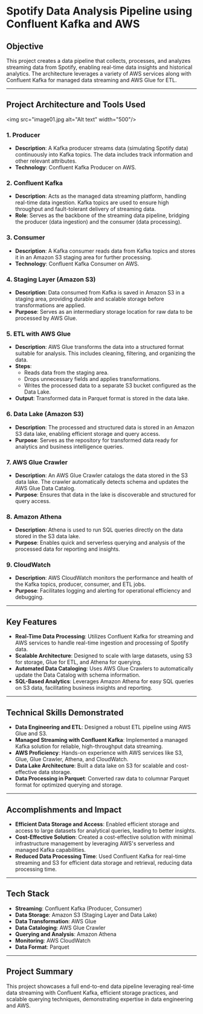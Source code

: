 # Spotify Data Analysis Pipeline using Confluent Kafka and AWS

## Objective
This project creates a data pipeline that collects, processes, and analyzes streaming data from Spotify, enabling real-time data insights and historical analytics. The architecture leverages a variety of AWS services along with Confluent Kafka for managed data streaming and AWS Glue for ETL.

---

## Project Architecture and Tools Used
<img src="image01.jpg alt="Alt text" width="500"/>
### 1. Producer
- **Description**: A Kafka producer streams data (simulating Spotify data) continuously into Kafka topics. The data includes track information and other relevant attributes.
- **Technology**: Confluent Kafka Producer on AWS.

### 2. Confluent Kafka
- **Description**: Acts as the managed data streaming platform, handling real-time data ingestion. Kafka topics are used to ensure high throughput and fault-tolerant delivery of streaming data.
- **Role**: Serves as the backbone of the streaming data pipeline, bridging the producer (data ingestion) and the consumer (data processing).

### 3. Consumer
- **Description**: A Kafka consumer reads data from Kafka topics and stores it in an Amazon S3 staging area for further processing.
- **Technology**: Confluent Kafka Consumer on AWS.

### 4. Staging Layer (Amazon S3)
- **Description**: Data consumed from Kafka is saved in Amazon S3 in a staging area, providing durable and scalable storage before transformations are applied.
- **Purpose**: Serves as an intermediary storage location for raw data to be processed by AWS Glue.

### 5. ETL with AWS Glue
- **Description**: AWS Glue transforms the data into a structured format suitable for analysis. This includes cleaning, filtering, and organizing the data.
- **Steps**:
  - Reads data from the staging area.
  - Drops unnecessary fields and applies transformations.
  - Writes the processed data to a separate S3 bucket configured as the Data Lake.
- **Output**: Transformed data in Parquet format is stored in the data lake.

### 6. Data Lake (Amazon S3)
- **Description**: The processed and structured data is stored in an Amazon S3 data lake, enabling efficient storage and query access.
- **Purpose**: Serves as the repository for transformed data ready for analytics and business intelligence queries.

### 7. AWS Glue Crawler
- **Description**: An AWS Glue Crawler catalogs the data stored in the S3 data lake. The crawler automatically detects schema and updates the AWS Glue Data Catalog.
- **Purpose**: Ensures that data in the lake is discoverable and structured for query access.

### 8. Amazon Athena
- **Description**: Athena is used to run SQL queries directly on the data stored in the S3 data lake.
- **Purpose**: Enables quick and serverless querying and analysis of the processed data for reporting and insights.

### 9. CloudWatch
- **Description**: AWS CloudWatch monitors the performance and health of the Kafka topics, producer, consumer, and ETL jobs.
- **Purpose**: Facilitates logging and alerting for operational efficiency and debugging.

---

## Key Features
- **Real-Time Data Processing**: Utilizes Confluent Kafka for streaming and AWS services to handle real-time ingestion and processing of Spotify data.
- **Scalable Architecture**: Designed to scale with large datasets, using S3 for storage, Glue for ETL, and Athena for querying.
- **Automated Data Cataloging**: Uses AWS Glue Crawlers to automatically update the Data Catalog with schema information.
- **SQL-Based Analytics**: Leverages Amazon Athena for easy SQL queries on S3 data, facilitating business insights and reporting.

---

## Technical Skills Demonstrated
- **Data Engineering and ETL**: Designed a robust ETL pipeline using AWS Glue and S3.
- **Managed Streaming with Confluent Kafka**: Implemented a managed Kafka solution for reliable, high-throughput data streaming.
- **AWS Proficiency**: Hands-on experience with AWS services like S3, Glue, Glue Crawler, Athena, and CloudWatch.
- **Data Lake Architecture**: Built a data lake on S3 for scalable and cost-effective data storage.
- **Data Processing in Parquet**: Converted raw data to columnar Parquet format for optimized querying and storage.

---

## Accomplishments and Impact
- **Efficient Data Storage and Access**: Enabled efficient storage and access to large datasets for analytical queries, leading to better insights.
- **Cost-Effective Solution**: Created a cost-effective solution with minimal infrastructure management by leveraging AWS's serverless and managed Kafka capabilities.
- **Reduced Data Processing Time**: Used Confluent Kafka for real-time streaming and S3 for efficient data storage and retrieval, reducing data processing time.

---

## Tech Stack
- **Streaming**: Confluent Kafka (Producer, Consumer)
- **Data Storage**: Amazon S3 (Staging Layer and Data Lake)
- **Data Transformation**: AWS Glue
- **Data Cataloging**: AWS Glue Crawler
- **Querying and Analysis**: Amazon Athena
- **Monitoring**: AWS CloudWatch
- **Data Format**: Parquet

---

## Project Summary
This project showcases a full end-to-end data pipeline leveraging real-time data streaming with Confluent Kafka, efficient storage practices, and scalable querying techniques, demonstrating expertise in data engineering and AWS.

